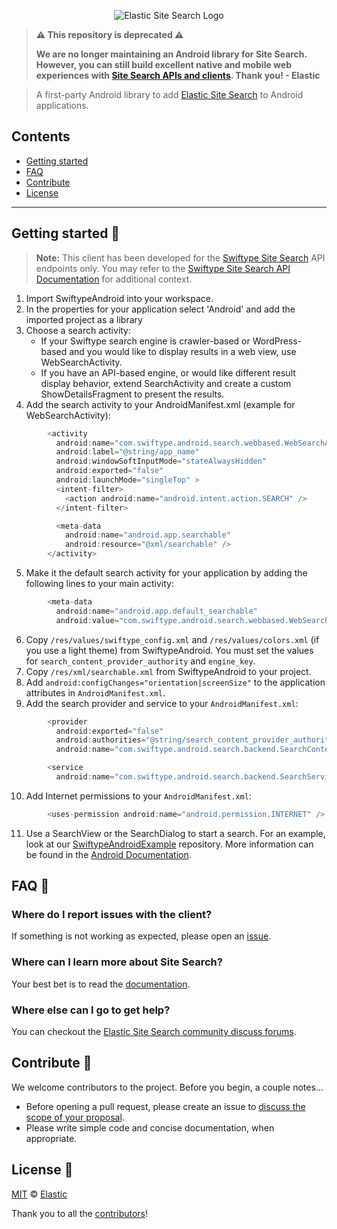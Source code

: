 <p align="center"><img src="https://github.com/swiftype/SwiftypeAndroid/blob/master/logo-site-search.png?raw=true" alt="Elastic Site Search Logo"></p>

> **⚠️ This repository is deprecated ⚠️**
>
> **We are no longer maintaining an Android library for Site Search. However, you can still build excellent native and mobile web experiences with [Site Search APIs and clients](https://swiftype.com/mobile-search). Thank you! - Elastic**


> A first-party Android library to add [Elastic Site Search](https://swiftype.com/documentation/site-search/overview) to Android applications.

## Contents

+ [Getting started](#getting-started-)
+ [FAQ](#faq-)
+ [Contribute](#contribute-)
+ [License](#license-)

***

## Getting started 🐣

> **Note:** This client has been developed for the [Swiftype Site Search](https://www.swiftype.com/site-search) API endpoints only. You may refer to the [Swiftype Site Search API Documentation](https://swiftype.com/documentation/site-search/overview) for additional context.

1. Import SwiftypeAndroid into your workspace.
2. In the properties for your application select 'Android' and add the imported project as a library
3. Choose a search activity:
    - If your Swiftype search engine is crawler-based or WordPress-based and you would like to display results in a web view, use WebSearchActivity.
	- If you have an API-based engine, or would like different result display behavior, extend SearchActivity and create a custom ShowDetailsFragment to present the results.
4. Add the search activity to your AndroidManifest.xml (example for WebSearchActivity):

```c
        <activity
	      android:name="com.swiftype.android.search.webbased.WebSearchActivity"
		  android:label="@string/app_name"
		  android:windowSoftInputMode="stateAlwaysHidden"
		  android:exported="false"
		  android:launchMode="singleTop" >
		  <intent-filter>
		    <action android:name="android.intent.action.SEARCH" />
		  </intent-filter>

          <meta-data
		    android:name="android.app.searchable"
		    android:resource="@xml/searchable" />
    	</activity>
```
5. Make it the default search activity for your application by adding the following lines to your main activity:

```c
        <meta-data
		  android:name="android.app.default_searchable"
		  android:value="com.swiftype.android.search.webbased.WebSearchActivity" />
```
6. Copy `/res/values/swiftype_config.xml` and `/res/values/colors.xml` (if you use a light theme) from SwiftypeAndroid. You must set the values for `search_content_provider_authority` and `engine_key`.
7. Copy `/res/xml/searchable.xml` from SwiftypeAndroid to your project.
8. Add `android:configChanges="orientation|screenSize"` to the application attributes in `AndroidManifest.xml`.
9. Add the search provider and service to your `AndroidManifest.xml`:

```c
        <provider
          android:exported="false"
          android:authorities="@string/search_content_provider_authority"
          android:name="com.swiftype.android.search.backend.SearchContentProvider" />

        <service
          android:name="com.swiftype.android.search.backend.SearchService" />
```
10. Add Internet permissions to your `AndroidManifest.xml`:

```c
		<uses-permission android:name="android.permission.INTERNET" />
```
11. Use a SearchView or the SearchDialog to start a search. For an example, look at our [SwiftypeAndroidExample](https://github.com/swiftype/SwiftypeAndroidExample) repository. More information can be found in the [Android Documentation](http://developer.android.com/training/search/setup.html).

## FAQ 🔮

### Where do I report issues with the client?

If something is not working as expected, please open an [issue](https://github.com/swiftype/SwiftypeAndroid/issues/new).

### Where can I learn more about Site Search?

Your best bet is to read the [documentation](https://swiftype.com/documentation/site-search).

### Where else can I go to get help?

You can checkout the [Elastic Site Search community discuss forums](https://discuss.elastic.co/c/site-search).

## Contribute 🚀

We welcome contributors to the project. Before you begin, a couple notes...

+ Before opening a pull request, please create an issue to [discuss the scope of your proposal](https://github.com/swiftype/SwiftypeAndroid/issues).
+ Please write simple code and concise documentation, when appropriate.

## License 📗

[MIT](https://github.com/swiftype/SwiftypeAndroid/blob/master/LICENSE) © [Elastic](https://github.com/elastic)

Thank you to all the [contributors](https://github.com/swiftype/SwiftypeAndroid/graphs/contributors)!
